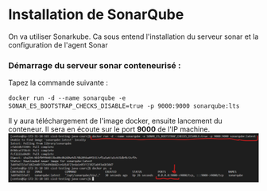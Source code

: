 # Installation de SonarQube
On va utiliser Sonarkube. Ca sous entend l'installation du serveur sonar et la configuration de l'agent Sonar

### Démarrage du serveur sonar conteneurisé :
Tapez la commande suivante : 

```
docker run -d --name sonarqube -e SONAR_ES_BOOTSTRAP_CHECKS_DISABLE=true -p 9000:9000 sonarqube:lts
```

Il y aura téléchargement de l'image docker, ensuite lancement du conteneur. Il sera en écoute sur le port **9000** de l'IP machine.
![Launch SonarQube](Images/Lancement%20du%20conteneur%20SonarQube.png)
